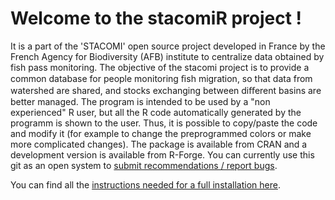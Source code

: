 # Welcome to the stacomiR project !

It is a part of the 'STACOMI' open source project developed in France by the French Agency for Biodiversity (AFB) institute to centralize data obtained by fish pass monitoring.  The objective of the stacomi project is to provide a common database for people monitoring ﬁsh
migration, so that data from watershed are shared, and stocks exchanging between diﬀerent basins are better
managed.
The program is intended to be used by a "non experienced" R user, but all the R code automatically generated by the programm is shown to the user. Thus, it is possible to copy/paste the code and modify it (for example to change the preprogrammed colors or make more complicated changes). 
The package is available from CRAN and a development version is available
from R-Forge. You can currently use this git as an open system to [submit recommendations / report bugs](https://github.com/MarionLegrandLogrami/stacomiR/issues).

You can find all the [instructions needed for a full installation here](https://github.com/MarionLegrandLogrami/stacomiR/tree/master/Installation).
